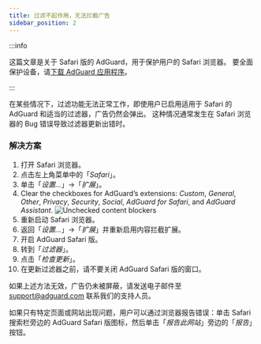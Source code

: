 ```yaml
---
title: 过滤不起作用，无法拦截广告
sidebar_position: 2
---
```


:::info

这篇文章是关于 Safari 版的 AdGuard，用于保护用户的 Safari 浏览器。 要全面保护设备，请[下载 AdGuard 应用程序](https://agrd.io/download-kb-adblock)。

:::

在某些情况下，过滤功能无法正常工作，即使用户已启用适用于 Safari 的 AdGuard 和适当的过滤器，广告仍然会弹出。 这种情况通常发生在 Safari 浏览器的 Bug 错误导致过滤器更新出错时。

### 解决方案

1. 打开 Safari 浏览器。
2. 点击左上角菜单中的「_Safari_」。
3. 单击「_设置…_」→「_扩展_」。
4. Clear the checkboxes for AdGuard’s extensions: _Custom_, _General_, _Other_, _Privacy_, _Security_, _Social_, _AdGuard for Safari_, and _AdGuard Assistant_.
   ![Unchecked content blockers](https://cdn.adtidy.org/content/Kb/ad_blocker/safari/adg-safari-unchecked-cbs.png)
5. 重新启动 Safari 浏览器。
6. 返回「_设置..._」→「_扩展_」并重新启用内容拦截扩展。
7. 开启 AdGuard Safari 版。
8. 转到「_过滤器_」。
9. 点击「_检查更新_」。
10. 在更新过滤器之前，请不要关闭 AdGuard Safari 版的窗口。

如果上述方法无效，广告仍未被屏蔽，请发送电子邮件至 support@adguard.com 联系我们的支持人员。

如果只有特定页面或网站出现问题，用户可以通过浏览器报告错误：单击 Safari 搜索栏旁边的 AdGuard Safari 版图标，然后单击「_报告此网站_」旁边的「_报告_」按钮。
